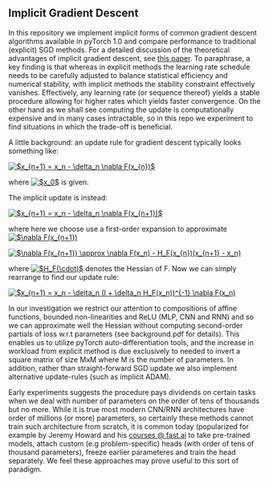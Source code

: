 ## Implicit Gradient Descent

In this repository we implement implicit forms of common gradient descent algorithms available in pyTorch 1.0 and compare performance to traditional (explicit) SGD methods. For a detailed discussion of the theoretical advantages of implicit gradient descent, see [this paper](http://faculty.chicagobooth.edu/workshops/econometrics/PDF%202016/ptoulis_ISGD.pdf). To paraphrase, a key finding is that whereas in explicit methods the learning rate schedule needs to be carefully adjusted to balance statistical efficiency and numerical stability, with implicit methods the stability constraint effectively vanishes. Effectively, any learning rate (or sequence thereof) yields a stable procedure allowing for higher rates which yields faster convergence. On the other hand as we shall see computing the update is computationally expensive and in many cases intractable, so in this repo we experiment to find situations in which the trade-off is beneficial. 

A little background: an update rule for gradient descent typically looks something like:

<a href="https://www.codecogs.com/eqnedit.php?latex=\dpi{100}&space;$x_{n&plus;1}&space;=&space;x_n&space;-&space;\delta_n&space;\nabla&space;F(x_{n})$" target="_blank"><img src="https://latex.codecogs.com/png.latex?\dpi{100}&space;$x_{n&plus;1}&space;=&space;x_n&space;-&space;\delta_n&space;\nabla&space;F(x_{n})$" title="$x_{n+1} = x_n - \delta_n \nabla F(x_{n})$" /></a>

where  <a href="https://www.codecogs.com/eqnedit.php?latex=\dpi{100}&space;$x_0$" target="_blank"><img src="https://latex.codecogs.com/png.latex?\dpi{100}&space;$x_0$" title="$x_0$" /></a>  is given. 

The implicit update is instead:

<a href="https://www.codecogs.com/eqnedit.php?latex=\dpi{100}&space;$x_{n&plus;1}&space;=&space;x_n&space;-&space;\delta_n&space;\nabla&space;F(x_{n&plus;1})$" target="_blank"><img src="https://latex.codecogs.com/png.latex?\dpi{100}&space;$x_{n&plus;1}&space;=&space;x_n&space;-&space;\delta_n&space;\nabla&space;F(x_{n&plus;1})$" title="$x_{n+1} = x_n - \delta_n \nabla F(x_{n+1})$" /></a>

where here we choose use a first-order expansion to approximate <a href="https://www.codecogs.com/eqnedit.php?latex=$\nabla&space;F(x_{n&plus;1})" target="_blank"><img src="https://latex.codecogs.com/gif.latex?$\nabla&space;F(x_{n&plus;1})" title="$\nabla F(x_{n+1})" /></a>

<a href="https://www.codecogs.com/eqnedit.php?latex=$\nabla&space;F(x_{n&plus;1})&space;\approx&space;\nabla&space;F(x_n)&space;-&space;H_F(x_{n})(x_{n&plus;1}&space;-&space;x_n)" target="_blank"><img src="https://latex.codecogs.com/gif.latex?$\nabla&space;F(x_{n&plus;1})&space;\approx&space;\nabla&space;F(x_n)&space;-&space;H_F(x_{n})(x_{n&plus;1}&space;-&space;x_n)" title="$\nabla F(x_{n+1}) \approx \nabla F(x_n) - H_F(x_{n})(x_{n+1} - x_n)" /></a>

where <a href="https://www.codecogs.com/eqnedit.php?latex=$H_F(\cdot)$" target="_blank"><img src="https://latex.codecogs.com/gif.latex?$H_F(\cdot)$" title="$H_F(\cdot)$" /></a> denotes the Hessian of F. Now we can simply rearrange to find our update rule:

<a href="https://www.codecogs.com/eqnedit.php?latex=$x_{n&plus;1}&space;=&space;x_n&space;-&space;\delta_n&space;(I&space;&plus;&space;\delta_n&space;H_F(x_n))^{-1}&space;\nabla&space;F(x_n)" target="_blank"><img src="https://latex.codecogs.com/gif.latex?$x_{n&plus;1}&space;=&space;x_n&space;-&space;\delta_n&space;(I&space;&plus;&space;\delta_n&space;H_F(x_n))^{-1}&space;\nabla&space;F(x_n)" title="$x_{n+1} = x_n - \delta_n (I + \delta_n H_F(x_n))^{-1} \nabla F(x_n)" /></a>

In our investigation we restrict our attention to compositions of affine functions, bounded non-linearities and ReLU (MLP, CNN and RNN) and so we can approximate well the Hessian without computing second-order partials of loss w.r.t parameters (see background.pdf for details). This enables us to utilize pyTorch auto-differentiation tools, and the increase in workload from explicit method is due exclusively to needed to invert a square matrix of size MxM where M is the number of parameters. In addition, rather than straight-forward SGD update we also implement alternative update-rules (such as implicit ADAM). 

Early experiments suggests the procedure pays dividends on certain tasks when we deal with number of parameters on the order of tens of thousands but no more. While it is true most modern CNN/RNN architectures have order of millions (or more) parameters, so certainly these methods cannot train such architecture from scratch, it is common today (popularized for example by Jeremy Howard and his [courses @ fast.ai](https://course.fast.ai/) to take pre-trained models, attach custom (e.g problem-specific) heads (with order of tens of thousand parameters), freeze earlier parameteres and train the head separately. We feel these approaches may prove useful to this sort of paradigm. 

